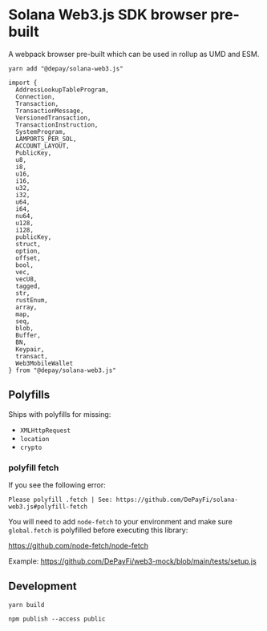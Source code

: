 # Solana Web3.js SDK browser pre-built

A webpack browser pre-built which can be used in rollup as UMD and ESM.

```
yarn add "@depay/solana-web3.js"
```

```
import {
  AddressLookupTableProgram,
  Connection,
  Transaction,
  TransactionMessage,
  VersionedTransaction,
  TransactionInstruction,
  SystemProgram,
  LAMPORTS_PER_SOL,
  ACCOUNT_LAYOUT,
  PublicKey,
  u8,
  i8,
  u16,
  i16,
  u32,
  i32,
  u64,
  i64,
  nu64,
  u128,
  i128,
  publicKey,
  struct,
  option,
  offset,
  bool,
  vec,
  vecU8,
  tagged,
  str,
  rustEnum,
  array,
  map,
  seq,
  blob,
  Buffer,
  BN,
  Keypair,
  transact,
  Web3MobileWallet
} from "@depay/solana-web3.js"
```

## Polyfills

Ships with polyfills for missing:

- `XMLHttpRequest`
- `location`
- `crypto`

### polyfill fetch

If you see the following error:

```
Please polyfill .fetch | See: https://github.com/DePayFi/solana-web3.js#polyfill-fetch
```

You will need to add `node-fetch` to your environment and make sure `global.fetch` is polyfilled before executing this library:

https://github.com/node-fetch/node-fetch

Example: https://github.com/DePayFi/web3-mock/blob/main/tests/setup.js


## Development

```
yarn build
```

```
npm publish --access public
```


